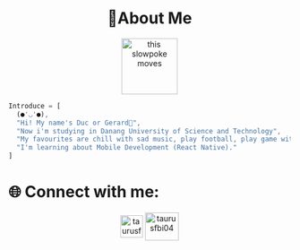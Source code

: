 
<h1 align="center" >
  <div>💫About Me</div> 
</h1>
<div id="header" align="center">
  <img src="https://mir-s3-cdn-cf.behance.net/project_modules/2800_opt_1/cb7a9190552353.5e1a6e256741c.gif" alt="this slowpoke moves" width="100"/> <br>
</div>  

```js
Introduce = [   
  (●'◡'●),  
  "Hi! My name's Duc or Gerard🌝",   
  "Now i'm studying in Danang University of Science and Technology",  
  "My favourites are chill with sad music, play football, play game with my friends and code",  
  "I'm learning about Mobile Development (React Native)."  
]
```
###

<h1 align="left">🌐 Connect with me:</h1>
<p align="center">
<a href="https://www.facebook.com/taurusfbi04" target="_blank"><img align="center" src="https://raw.githubusercontent.com/rahuldkjain/github-profile-readme-generator/master/src/images/icons/Social/facebook.svg" alt="taurusfbi04" height="40" width="40" /></a>
<a href="https://www.instagram.com/nmd0105" target="_blank"><img align="center" src="https://upload.wikimedia.org/wikipedia/commons/thumb/e/e7/Instagram_logo_2016.svg/768px-Instagram_logo_2016.svg.png" alt="taurusfbi04" height="50" width="60" /></a>
</p>
